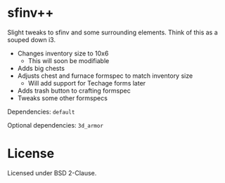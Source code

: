 # sfinv++

Slight tweaks to sfinv and some surrounding elements. Think of this as a souped down i3.

- Changes inventory size to 10x6
  - This will soon be modifiable
- Adds big chests
- Adjusts chest and furnace formspec to match inventory size
  - Will add support for Techage forms later
- Adds trash button to crafting formspec
- Tweaks some other formspecs

Dependencies: `default`

Optional dependencies: `3d_armor`

# License

Licensed under BSD 2-Clause.